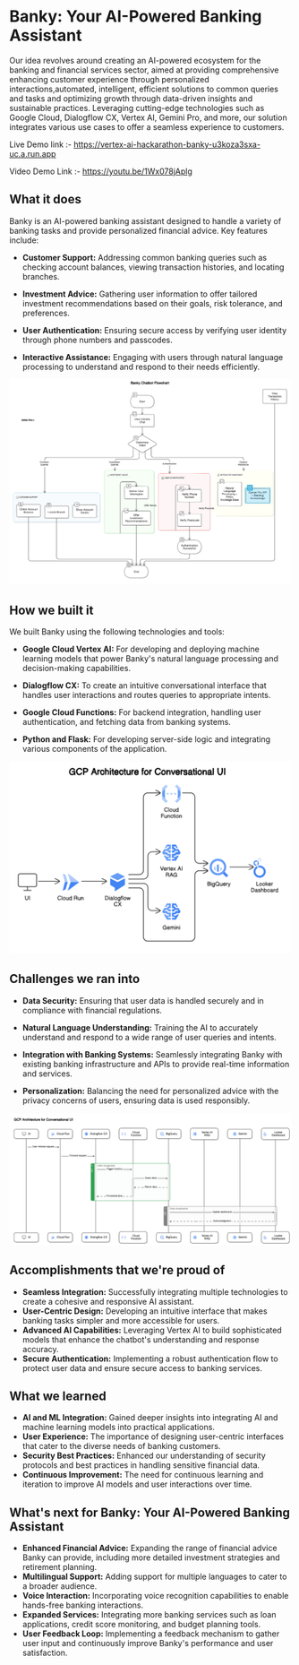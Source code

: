 #  Banky: Your AI-Powered Banking Assistant

Our idea revolves around creating an AI-powered ecosystem for the banking
and financial services sector, aimed at providing comprehensive enhancing customer experience through personalized interactions,automated, intelligent, efficient solutions to common queries and tasks and  optimizing growth through data-driven insights and sustainable practices. Leveraging cutting-edge technologies such as Google Cloud, Dialogflow CX,
Vertex AI, Gemini Pro, and more, our solution integrates various use cases to offer
a seamless experience to customers.

Live Demo link :- https://vertex-ai-hackarathon-banky-u3koza3sxa-uc.a.run.app

Video Demo Link :- https://youtu.be/1Wx078jAplg

## What it does
Banky is an AI-powered banking assistant designed to handle a variety of banking tasks and provide personalized financial advice. Key features include:

- **Customer Support:** Addressing common banking queries such as checking account balances, viewing transaction histories, and locating branches.

- **Investment Advice:** Gathering user information to offer tailored investment recommendations based on their goals, risk tolerance, and preferences.

- **User Authentication:** Ensuring secure access by verifying user identity through phone numbers and passcodes.

- **Interactive Assistance:** Engaging with users through natural language processing to understand and respond to their needs efficiently.

![Arch](flowchart.png)

## How we built it
We built Banky using the following technologies and tools:

- **Google Cloud Vertex AI:** For developing and deploying machine learning models that power Banky's natural language processing and decision-making capabilities.

- **Dialogflow CX:** To create an intuitive conversational interface that handles user interactions and routes queries to appropriate intents.

- **Google Cloud Functions:** For backend integration, handling user authentication, and fetching data from banking systems.

- **Python and Flask:** For developing server-side logic and integrating various components of the application.

![Arch](./Architecture.png)

## Challenges we ran into
- **Data Security:** Ensuring that user data is handled securely and in compliance with financial regulations.

- **Natural Language Understanding:** Training the AI to accurately understand and respond to a wide range of user queries and intents.

- **Integration with Banking Systems:** Seamlessly integrating Banky with existing banking infrastructure and APIs to provide real-time information and services.

- **Personalization:** Balancing the need for personalized advice with the privacy concerns of users, ensuring data is used responsibly.

![Arch](sequence%20diagram.png)

## Accomplishments that we're proud of
- **Seamless Integration:** Successfully integrating multiple technologies to create a cohesive and responsive AI assistant.
- **User-Centric Design:** Developing an intuitive interface that makes banking tasks simpler and more accessible for users.
- **Advanced AI Capabilities:** Leveraging Vertex AI to build sophisticated models that enhance the chatbot's understanding and response accuracy.
- **Secure Authentication:** Implementing a robust authentication flow to protect user data and ensure secure access to banking services.

## What we learned
- **AI and ML Integration:** Gained deeper insights into integrating AI and machine learning models into practical applications.
- **User Experience:** The importance of designing user-centric interfaces that cater to the diverse needs of banking customers.
- **Security Best Practices:** Enhanced our understanding of security protocols and best practices in handling sensitive financial data.
- **Continuous Improvement:** The need for continuous learning and iteration to improve AI models and user interactions over time.

## What's next for Banky: Your AI-Powered Banking Assistant
- **Enhanced Financial Advice:** Expanding the range of financial advice Banky can provide, including more detailed investment strategies and retirement planning.
- **Multilingual Support:** Adding support for multiple languages to cater to a broader audience.
- **Voice Interaction:** Incorporating voice recognition capabilities to enable hands-free banking interactions.
- **Expanded Services:** Integrating more banking services such as loan applications, credit score monitoring, and budget planning tools.
- **User Feedback Loop:** Implementing a feedback mechanism to gather user input and continuously improve Banky's performance and user satisfaction.